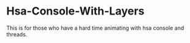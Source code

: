 # Hsa-Console-With-Layers
This is for those who have a hard time animating with hsa console and threads.
